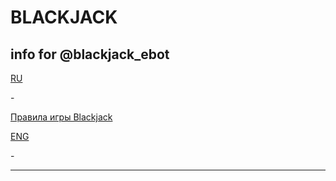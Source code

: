 # BLACKJACK
info for @blackjack_ebot
-----------------------
<p><a href="#RU">RU</a></p>
- <p><a href="#blacjack_rules">Правила игры Blackjack</a></p>


<p><a href="#ENG">ENG</a></p>
- 

---------------





<p><a name="blacjack_rules"></a></p>
